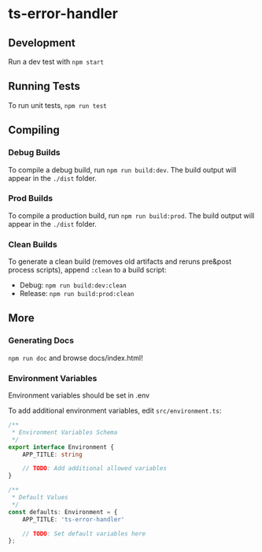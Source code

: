 # ts-error-handler

## Development

Run a dev test with `npm start`

## Running Tests

To run unit tests, `npm run test`

## Compiling

### Debug Builds

To compile a debug build, run `npm run build:dev`. The build output will appear in the `./dist` folder.

### Prod Builds

To compile a production build, run `npm run build:prod`. The build output will appear in the `./dist` folder.

### Clean Builds

To generate a clean build (removes old artifacts and reruns pre&post process scripts), append `:clean` to a build script:
- Debug: `npm run build:dev:clean`
- Release: `npm run build:prod:clean`

## More

### Generating Docs

`npm run doc` and browse docs/index.html!

### Environment Variables

Environment variables should be set in .env

To add additional environment variables, edit `src/environment.ts`:

```typescript
/**
 * Environment Variables Schema
 */
export interface Environment {
	APP_TITLE: string

	// TODO: Add additional allowed variables
}

/**
 * Default Values
 */
const defaults: Environment = {
	APP_TITLE: 'ts-error-handler'

	// TODO: Set default variables here
};
```
